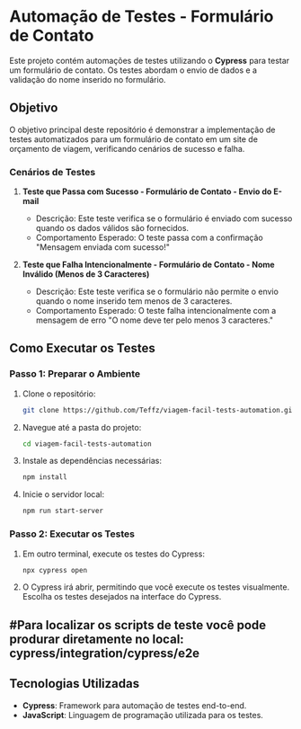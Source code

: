 # Automação de Testes - Formulário de Contato

Este projeto contém automações de testes utilizando o **Cypress** para testar um formulário de contato. Os testes abordam o envio de dados e a validação do nome inserido no formulário.

## Objetivo

O objetivo principal deste repositório é demonstrar a implementação de testes automatizados para um formulário de contato em um site de orçamento de viagem, verificando cenários de sucesso e falha.

### Cenários de Testes

1. **Teste que Passa com Sucesso - Formulário de Contato - Envio do E-mail**  
   - Descrição: Este teste verifica se o formulário é enviado com sucesso quando os dados válidos são fornecidos.
   - Comportamento Esperado: O teste passa com a confirmação "Mensagem enviada com sucesso!"

2. **Teste que Falha Intencionalmente - Formulário de Contato - Nome Inválido (Menos de 3 Caracteres)**  
   - Descrição: Este teste verifica se o formulário não permite o envio quando o nome inserido tem menos de 3 caracteres. 
   - Comportamento Esperado: O teste falha intencionalmente com a mensagem de erro "O nome deve ter pelo menos 3 caracteres."

## Como Executar os Testes

### Passo 1: Preparar o Ambiente

1. Clone o repositório:
    ```bash
    git clone https://github.com/Teffz/viagem-facil-tests-automation.git
    ```

2. Navegue até a pasta do projeto:
    ```bash
    cd viagem-facil-tests-automation
    ```

3. Instale as dependências necessárias:
    ```bash
    npm install
    ```

4. Inicie o servidor local:
    ```bash
    npm run start-server
    ```

### Passo 2: Executar os Testes

1. Em outro terminal, execute os testes do Cypress:
    ```bash
    npx cypress open
    ```

2. O Cypress irá abrir, permitindo que você execute os testes visualmente. Escolha os testes desejados na interface do Cypress.



## #Para localizar os scripts de teste você pode produrar diretamente no local: cypress/integration/cypress/e2e



## Tecnologias Utilizadas

- **Cypress**: Framework para automação de testes end-to-end.
- **JavaScript**: Linguagem de programação utilizada para os testes.

